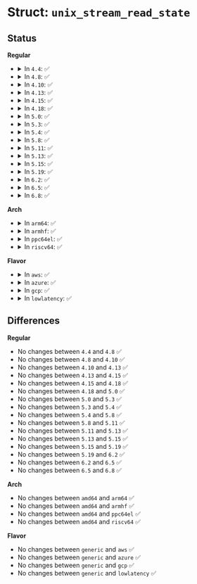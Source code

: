# Struct: <code>unix_stream_read_state</code>

## Status
<b>Regular</b>
<ul>
<li>
<details>
<summary>In <code>4.4</code>: ✅</summary>

```c
struct unix_stream_read_state {
    int (*recv_actor)(struct sk_buff *, int, int, struct unix_stream_read_state *);
    struct socket *socket;
    struct msghdr *msg;
    struct pipe_inode_info *pipe;
    size_t size;
    int flags;
    unsigned int splice_flags;
};
```
</details>
</li>
<li>
<details>
<summary>In <code>4.8</code>: ✅</summary>

```c
struct unix_stream_read_state {
    int (*recv_actor)(struct sk_buff *, int, int, struct unix_stream_read_state *);
    struct socket *socket;
    struct msghdr *msg;
    struct pipe_inode_info *pipe;
    size_t size;
    int flags;
    unsigned int splice_flags;
};
```
</details>
</li>
<li>
<details>
<summary>In <code>4.10</code>: ✅</summary>

```c
struct unix_stream_read_state {
    int (*recv_actor)(struct sk_buff *, int, int, struct unix_stream_read_state *);
    struct socket *socket;
    struct msghdr *msg;
    struct pipe_inode_info *pipe;
    size_t size;
    int flags;
    unsigned int splice_flags;
};
```
</details>
</li>
<li>
<details>
<summary>In <code>4.13</code>: ✅</summary>

```c
struct unix_stream_read_state {
    int (*recv_actor)(struct sk_buff *, int, int, struct unix_stream_read_state *);
    struct socket *socket;
    struct msghdr *msg;
    struct pipe_inode_info *pipe;
    size_t size;
    int flags;
    unsigned int splice_flags;
};
```
</details>
</li>
<li>
<details>
<summary>In <code>4.15</code>: ✅</summary>

```c
struct unix_stream_read_state {
    int (*recv_actor)(struct sk_buff *, int, int, struct unix_stream_read_state *);
    struct socket *socket;
    struct msghdr *msg;
    struct pipe_inode_info *pipe;
    size_t size;
    int flags;
    unsigned int splice_flags;
};
```
</details>
</li>
<li>
<details>
<summary>In <code>4.18</code>: ✅</summary>

```c
struct unix_stream_read_state {
    int (*recv_actor)(struct sk_buff *, int, int, struct unix_stream_read_state *);
    struct socket *socket;
    struct msghdr *msg;
    struct pipe_inode_info *pipe;
    size_t size;
    int flags;
    unsigned int splice_flags;
};
```
</details>
</li>
<li>
<details>
<summary>In <code>5.0</code>: ✅</summary>

```c
struct unix_stream_read_state {
    int (*recv_actor)(struct sk_buff *, int, int, struct unix_stream_read_state *);
    struct socket *socket;
    struct msghdr *msg;
    struct pipe_inode_info *pipe;
    size_t size;
    int flags;
    unsigned int splice_flags;
};
```
</details>
</li>
<li>
<details>
<summary>In <code>5.3</code>: ✅</summary>

```c
struct unix_stream_read_state {
    int (*recv_actor)(struct sk_buff *, int, int, struct unix_stream_read_state *);
    struct socket *socket;
    struct msghdr *msg;
    struct pipe_inode_info *pipe;
    size_t size;
    int flags;
    unsigned int splice_flags;
};
```
</details>
</li>
<li>
<details>
<summary>In <code>5.4</code>: ✅</summary>

```c
struct unix_stream_read_state {
    int (*recv_actor)(struct sk_buff *, int, int, struct unix_stream_read_state *);
    struct socket *socket;
    struct msghdr *msg;
    struct pipe_inode_info *pipe;
    size_t size;
    int flags;
    unsigned int splice_flags;
};
```
</details>
</li>
<li>
<details>
<summary>In <code>5.8</code>: ✅</summary>

```c
struct unix_stream_read_state {
    int (*recv_actor)(struct sk_buff *, int, int, struct unix_stream_read_state *);
    struct socket *socket;
    struct msghdr *msg;
    struct pipe_inode_info *pipe;
    size_t size;
    int flags;
    unsigned int splice_flags;
};
```
</details>
</li>
<li>
<details>
<summary>In <code>5.11</code>: ✅</summary>

```c
struct unix_stream_read_state {
    int (*recv_actor)(struct sk_buff *, int, int, struct unix_stream_read_state *);
    struct socket *socket;
    struct msghdr *msg;
    struct pipe_inode_info *pipe;
    size_t size;
    int flags;
    unsigned int splice_flags;
};
```
</details>
</li>
<li>
<details>
<summary>In <code>5.13</code>: ✅</summary>

```c
struct unix_stream_read_state {
    int (*recv_actor)(struct sk_buff *, int, int, struct unix_stream_read_state *);
    struct socket *socket;
    struct msghdr *msg;
    struct pipe_inode_info *pipe;
    size_t size;
    int flags;
    unsigned int splice_flags;
};
```
</details>
</li>
<li>
<details>
<summary>In <code>5.15</code>: ✅</summary>

```c
struct unix_stream_read_state {
    int (*recv_actor)(struct sk_buff *, int, int, struct unix_stream_read_state *);
    struct socket *socket;
    struct msghdr *msg;
    struct pipe_inode_info *pipe;
    size_t size;
    int flags;
    unsigned int splice_flags;
};
```
</details>
</li>
<li>
<details>
<summary>In <code>5.19</code>: ✅</summary>

```c
struct unix_stream_read_state {
    int (*recv_actor)(struct sk_buff *, int, int, struct unix_stream_read_state *);
    struct socket *socket;
    struct msghdr *msg;
    struct pipe_inode_info *pipe;
    size_t size;
    int flags;
    unsigned int splice_flags;
};
```
</details>
</li>
<li>
<details>
<summary>In <code>6.2</code>: ✅</summary>

```c
struct unix_stream_read_state {
    int (*recv_actor)(struct sk_buff *, int, int, struct unix_stream_read_state *);
    struct socket *socket;
    struct msghdr *msg;
    struct pipe_inode_info *pipe;
    size_t size;
    int flags;
    unsigned int splice_flags;
};
```
</details>
</li>
<li>
<details>
<summary>In <code>6.5</code>: ✅</summary>

```c
struct unix_stream_read_state {
    int (*recv_actor)(struct sk_buff *, int, int, struct unix_stream_read_state *);
    struct socket *socket;
    struct msghdr *msg;
    struct pipe_inode_info *pipe;
    size_t size;
    int flags;
    unsigned int splice_flags;
};
```
</details>
</li>
<li>
<details>
<summary>In <code>6.8</code>: ✅</summary>

```c
struct unix_stream_read_state {
    int (*recv_actor)(struct sk_buff *, int, int, struct unix_stream_read_state *);
    struct socket *socket;
    struct msghdr *msg;
    struct pipe_inode_info *pipe;
    size_t size;
    int flags;
    unsigned int splice_flags;
};
```
</details>
</li>
</ul>
<b>Arch</b>
<ul>
<li>
<details>
<summary>In <code>arm64</code>: ✅</summary>

```c
struct unix_stream_read_state {
    int (*recv_actor)(struct sk_buff *, int, int, struct unix_stream_read_state *);
    struct socket *socket;
    struct msghdr *msg;
    struct pipe_inode_info *pipe;
    size_t size;
    int flags;
    unsigned int splice_flags;
};
```
</details>
</li>
<li>
<details>
<summary>In <code>armhf</code>: ✅</summary>

```c
struct unix_stream_read_state {
    int (*recv_actor)(struct sk_buff *, int, int, struct unix_stream_read_state *);
    struct socket *socket;
    struct msghdr *msg;
    struct pipe_inode_info *pipe;
    size_t size;
    int flags;
    unsigned int splice_flags;
};
```
</details>
</li>
<li>
<details>
<summary>In <code>ppc64el</code>: ✅</summary>

```c
struct unix_stream_read_state {
    int (*recv_actor)(struct sk_buff *, int, int, struct unix_stream_read_state *);
    struct socket *socket;
    struct msghdr *msg;
    struct pipe_inode_info *pipe;
    size_t size;
    int flags;
    unsigned int splice_flags;
};
```
</details>
</li>
<li>
<details>
<summary>In <code>riscv64</code>: ✅</summary>

```c
struct unix_stream_read_state {
    int (*recv_actor)(struct sk_buff *, int, int, struct unix_stream_read_state *);
    struct socket *socket;
    struct msghdr *msg;
    struct pipe_inode_info *pipe;
    size_t size;
    int flags;
    unsigned int splice_flags;
};
```
</details>
</li>
</ul>
<b>Flavor</b>
<ul>
<li>
<details>
<summary>In <code>aws</code>: ✅</summary>

```c
struct unix_stream_read_state {
    int (*recv_actor)(struct sk_buff *, int, int, struct unix_stream_read_state *);
    struct socket *socket;
    struct msghdr *msg;
    struct pipe_inode_info *pipe;
    size_t size;
    int flags;
    unsigned int splice_flags;
};
```
</details>
</li>
<li>
<details>
<summary>In <code>azure</code>: ✅</summary>

```c
struct unix_stream_read_state {
    int (*recv_actor)(struct sk_buff *, int, int, struct unix_stream_read_state *);
    struct socket *socket;
    struct msghdr *msg;
    struct pipe_inode_info *pipe;
    size_t size;
    int flags;
    unsigned int splice_flags;
};
```
</details>
</li>
<li>
<details>
<summary>In <code>gcp</code>: ✅</summary>

```c
struct unix_stream_read_state {
    int (*recv_actor)(struct sk_buff *, int, int, struct unix_stream_read_state *);
    struct socket *socket;
    struct msghdr *msg;
    struct pipe_inode_info *pipe;
    size_t size;
    int flags;
    unsigned int splice_flags;
};
```
</details>
</li>
<li>
<details>
<summary>In <code>lowlatency</code>: ✅</summary>

```c
struct unix_stream_read_state {
    int (*recv_actor)(struct sk_buff *, int, int, struct unix_stream_read_state *);
    struct socket *socket;
    struct msghdr *msg;
    struct pipe_inode_info *pipe;
    size_t size;
    int flags;
    unsigned int splice_flags;
};
```
</details>
</li>
</ul>

## Differences
<b>Regular</b>
<ul>
<li>
No changes between <code>4.4</code> and <code>4.8</code> ✅
</li>
<li>
No changes between <code>4.8</code> and <code>4.10</code> ✅
</li>
<li>
No changes between <code>4.10</code> and <code>4.13</code> ✅
</li>
<li>
No changes between <code>4.13</code> and <code>4.15</code> ✅
</li>
<li>
No changes between <code>4.15</code> and <code>4.18</code> ✅
</li>
<li>
No changes between <code>4.18</code> and <code>5.0</code> ✅
</li>
<li>
No changes between <code>5.0</code> and <code>5.3</code> ✅
</li>
<li>
No changes between <code>5.3</code> and <code>5.4</code> ✅
</li>
<li>
No changes between <code>5.4</code> and <code>5.8</code> ✅
</li>
<li>
No changes between <code>5.8</code> and <code>5.11</code> ✅
</li>
<li>
No changes between <code>5.11</code> and <code>5.13</code> ✅
</li>
<li>
No changes between <code>5.13</code> and <code>5.15</code> ✅
</li>
<li>
No changes between <code>5.15</code> and <code>5.19</code> ✅
</li>
<li>
No changes between <code>5.19</code> and <code>6.2</code> ✅
</li>
<li>
No changes between <code>6.2</code> and <code>6.5</code> ✅
</li>
<li>
No changes between <code>6.5</code> and <code>6.8</code> ✅
</li>
</ul>
<b>Arch</b>
<ul>
<li>
No changes between <code>amd64</code> and <code>arm64</code> ✅
</li>
<li>
No changes between <code>amd64</code> and <code>armhf</code> ✅
</li>
<li>
No changes between <code>amd64</code> and <code>ppc64el</code> ✅
</li>
<li>
No changes between <code>amd64</code> and <code>riscv64</code> ✅
</li>
</ul>
<b>Flavor</b>
<ul>
<li>
No changes between <code>generic</code> and <code>aws</code> ✅
</li>
<li>
No changes between <code>generic</code> and <code>azure</code> ✅
</li>
<li>
No changes between <code>generic</code> and <code>gcp</code> ✅
</li>
<li>
No changes between <code>generic</code> and <code>lowlatency</code> ✅
</li>
</ul>
